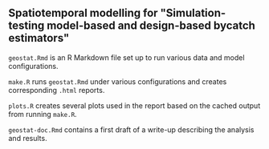 ## Spatiotemporal modelling for "Simulation-testing model-based and design-based bycatch estimators"

`geostat.Rmd` is an R Markdown file set up to run various data and model configurations.

`make.R` runs `geostat.Rmd` under various configurations and creates corresponding `.html` reports.

`plots.R` creates several plots used in the report based on the cached output from running `make.R`.

`geostat-doc.Rmd` contains a first draft of a write-up describing the analysis and results.
